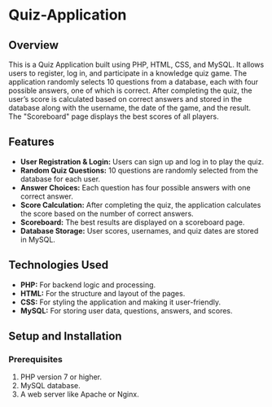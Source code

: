 # Quiz-Application

## Overview
This is a Quiz Application built using PHP, HTML, CSS, and MySQL. It allows users to register, log in, and participate in a knowledge quiz game. The application randomly selects 10 questions from a database, each with four possible answers, one of which is correct. After completing the quiz, the user’s score is calculated based on correct answers and stored in the database along with the username, the date of the game, and the result. The "Scoreboard" page displays the best scores of all players.

## Features
- **User Registration & Login:** Users can sign up and log in to play the quiz.
- **Random Quiz Questions:** 10 questions are randomly selected from the database for each user.
- **Answer Choices:** Each question has four possible answers with one correct answer.
- **Score Calculation:** After completing the quiz, the application calculates the score based on the number of correct answers.
- **Scoreboard:** The best results are displayed on a scoreboard page.
- **Database Storage:** User scores, usernames, and quiz dates are stored in MySQL.

## Technologies Used
- **PHP:** For backend logic and processing.
- **HTML:** For the structure and layout of the pages.
- **CSS:** For styling the application and making it user-friendly.
- **MySQL:** For storing user data, questions, answers, and scores.

## Setup and Installation

### Prerequisites
1. PHP version 7 or higher.
2. MySQL database.
3. A web server like Apache or Nginx.
